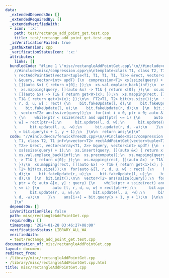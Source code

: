 ```yaml
---
data:
  _extendedDependsOn: []
  _extendedRequiredBy: []
  _extendedVerifiedWith:
  - icon: ':x:'
    path: test/rectange_add_point_get.test.cpp
    title: test/rectange_add_point_get.test.cpp
  _isVerificationFailed: true
  _pathExtension: cpp
  _verificationStatusIcon: ':x:'
  attributes:
    links: []
  bundledCode: "#line 1 \"misc/rectangleAddPointGet.cpp\"\n//#include<ds/fenwickTree2D.cpp>\n\
    //#include<misc/compression.cpp>\n\ntemplate<class T1, class T2, T1 inf>\nvector<T2>\
    \ rectAddPointGet(vector<tuple<T1, T1, T1, T1, T2>> &rect, vector<array<T1, 2>>\
    \ &query, vector<int> updT) {\n  compression<T1> xs(ssize(query) + 1);\n  xs.insert(query,\
    \ [](auto &x) { return x[0]; });\n  xs.val.emplace_back(inf);\n  xs.precompute();\n\
    \  xs.mapping(query, [](auto &x) -> T1& { return x[0]; });\n  xs.mapping(rect,\
    \ [](auto &x) -> T1& { return get<0>(x); });\n  xs.mapping(rect, [](auto &x) ->\
    \ T1& { return get<1>(x); });\n\n  FT2<T1, T2> bit(xs.size());\n  for(auto &[l,\
    \ r, d, u, w] : rect) {\n    bit.fakeUpdate(l, d);\n    bit.fakeUpdate(r, u);\n\
    \    bit.fakeUpdate(l, u);\n    bit.fakeUpdate(r, d);\n  }\n  bit.init();\n\n\
    \  vector<T2> ans(ssize(query));\n  for(int i = 0, ptr = 0; auto &[x, y] : query)\
    \ {\n    while(ptr < ssize(rect) and updT[ptr] <= i) {\n      auto [l, r, d, u,\
    \ w] = rect[ptr++];\n      bit.update(l, d, w);\n      bit.update(r, u, w);\n\
    \      bit.update(l, u, -w);\n      bit.update(r, d, -w);\n    }\n    ans[i++]\
    \ = bit.query(x + 1, y + 1);\n  }\n\n  return ans;\n}\n"
  code: "//#include<ds/fenwickTree2D.cpp>\n//#include<misc/compression.cpp>\n\ntemplate<class\
    \ T1, class T2, T1 inf>\nvector<T2> rectAddPointGet(vector<tuple<T1, T1, T1, T1,\
    \ T2>> &rect, vector<array<T1, 2>> &query, vector<int> updT) {\n  compression<T1>\
    \ xs(ssize(query) + 1);\n  xs.insert(query, [](auto &x) { return x[0]; });\n \
    \ xs.val.emplace_back(inf);\n  xs.precompute();\n  xs.mapping(query, [](auto &x)\
    \ -> T1& { return x[0]; });\n  xs.mapping(rect, [](auto &x) -> T1& { return get<0>(x);\
    \ });\n  xs.mapping(rect, [](auto &x) -> T1& { return get<1>(x); });\n\n  FT2<T1,\
    \ T2> bit(xs.size());\n  for(auto &[l, r, d, u, w] : rect) {\n    bit.fakeUpdate(l,\
    \ d);\n    bit.fakeUpdate(r, u);\n    bit.fakeUpdate(l, u);\n    bit.fakeUpdate(r,\
    \ d);\n  }\n  bit.init();\n\n  vector<T2> ans(ssize(query));\n  for(int i = 0,\
    \ ptr = 0; auto &[x, y] : query) {\n    while(ptr < ssize(rect) and updT[ptr]\
    \ <= i) {\n      auto [l, r, d, u, w] = rect[ptr++];\n      bit.update(l, d, w);\n\
    \      bit.update(r, u, w);\n      bit.update(l, u, -w);\n      bit.update(r,\
    \ d, -w);\n    }\n    ans[i++] = bit.query(x + 1, y + 1);\n  }\n\n  return ans;\n\
    }\n"
  dependsOn: []
  isVerificationFile: false
  path: misc/rectangleAddPointGet.cpp
  requiredBy: []
  timestamp: '2024-01-28 03:46:27+08:00'
  verificationStatus: LIBRARY_ALL_WA
  verifiedWith:
  - test/rectange_add_point_get.test.cpp
documentation_of: misc/rectangleAddPointGet.cpp
layout: document
redirect_from:
- /library/misc/rectangleAddPointGet.cpp
- /library/misc/rectangleAddPointGet.cpp.html
title: misc/rectangleAddPointGet.cpp
---
```


